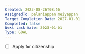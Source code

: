 ```yaml
---
Created: 2023-08-26T08:56
AssignedTo: palaniappan meiyappan
Target Completion Date: 2027-01-01
Completed: false
Next task Date: 2025-01-01
Type: GOAL
---
```

  
- [ ] Apply for citizenship